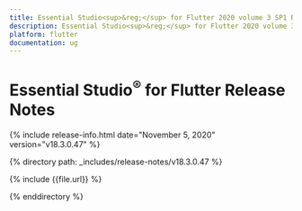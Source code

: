 ```yaml
---
title: Essential Studio<sup>&reg;</sup> for Flutter 2020 volume 3 SP1 Release Notes  
description: Essential Studio<sup>&reg;</sup> for Flutter 2020 volume 3 SP1 Release Notes  
platform: flutter
documentation: ug
---
```


# Essential Studio<sup>&reg;</sup> for Flutter  Release Notes  

{% include release-info.html date="November 5, 2020"  version="v18.3.0.47" %} 


{% directory path: _includes/release-notes/v18.3.0.47 %}

{% include {{file.url}} %}

{% enddirectory %}